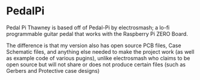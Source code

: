 # PedalPi
Pedal Pi Thawney is based off of Pedal-Pi by electrosmash; a lo-fi programmable guitar pedal that works with the Raspberry Pi ZERO Board. 

The difference is that my version also has open source PCB files, Case Schematic files, and anything else needed to make the project work (as well as example code of various pugins), unlike electrosmash who claims to be open source but will not share or does not produce certain files (such as Gerbers and Protective case designs)
